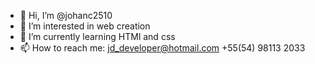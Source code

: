 - 👋 Hi, I’m @johanc2510
- 👀 I’m interested in web creation
- 🌱 I’m currently learning HTMl and css
- 📫 How to reach me: jd_developer@hotmail.com +55(54) 98113 2033

<!---
johanc2510/johanc2510 is a ✨ special ✨ repository because its `README.md` (this file) appears on your GitHub profile.
You can click the Preview link to take a look at your changes.
--->
